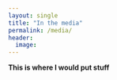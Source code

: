 ```yaml
---
layout: single
title: "In the media"
permalink: /media/
header:
  image: 
---
```


**This is where I would put stuff**


